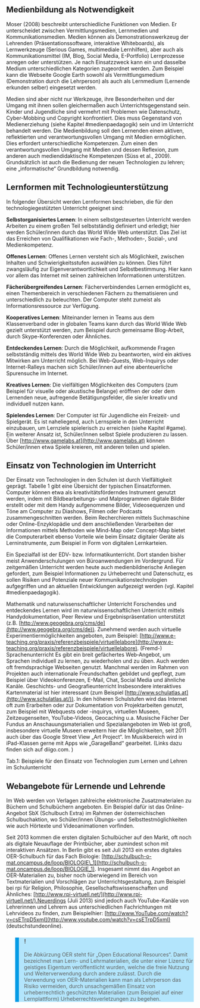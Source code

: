 ## Medienbildung als Notwendigkeit

Moser (2008) beschreibt unterschiedliche Funktionen von Medien. Er unterscheidet zwischen Vermittlungsmedien, Lernmedien und Kommunikationsmedien. Medien können als Demonstrationswerkzeug der Lehrenden (Präsentationssoftware, interaktive Whiteboards), als Lernwerkzeuge (Serious Games, multimediale Lernhilfen), aber auch als Kommunikationsmittel (IM, Blog, Social Media, E-Portfolio) Lernprozesse anregen oder unterstützen. Je nach Einsatzzweck kann ein und dasselbe Medium unterschiedlichen Kategorien zugeordnet werden. Zum Beispiel kann die Webseite Google Earth sowohl als Vermittlungsmedium (Demonstration durch die Lehrperson) als auch als Lernmedium (Lernende erkunden selber) eingesetzt werden.

Medien sind aber nicht nur Werkzeuge, ihre Besonderheiten und der Umgang mit ihnen sollen gleichermaßen auch Unterrichtsgegenstand sein. Kinder und Jugendliche sind vermehrt mit Problemen wie Datenschutz, Cyber-Mobbing und Copyright konfrontiert. Dies muss Gegenstand von Medienerziehung (siehe Kapitel #medienpaedagogik) sein und im Unterricht behandelt werden. Die Medienbildung soll den Lernenden einen aktiven, reflektierten und verantwortungsvollen Umgang mit Medien ermöglichen. Dies erfordert unterschiedliche Kompetenzen. Zum einen den verantwortungsvollen Umgang mit Medien und dessen Reflexion, zum anderen auch mediendidaktische Kompetenzen (Süss et al., 2009). Grundsätzlich ist auch die Bedienung der neuen Technologien zu lehren; eine „informatische“ Grundbildung notwendig.

## Lernformen mit Technologieunterstützung

In folgender Übersicht werden Lernformen beschrieben, die für den technologiegestützten Unterricht geeignet sind:

**Selbstorganisiertes Lernen**: In einem selbstgesteuerten Unterricht werden Arbeiten zu einem großen Teil selbstständig definiert und erledigt; hier werden Schüler/innen durch das World Wide Web unterstützt. Das Ziel ist das Erreichen von Qualifikationen wie Fach-, Methoden-, Sozial-, und Medienkompetenz.

**Offenes Lernen**: Offenes Lernen versteht sich als Möglichkeit, zwischen Inhalten und Schwierigkeitsstufen auswählen zu können. Dies führt zwangsläufig zur Eigenverantwortlichkeit und Selbstbestimmung. Hier kann vor allem das Internet mit seinen zahlreichen Informationen unterstützen.

**Fächerübergreifendes Lernen**: Fächerverbindendes Lernen ermöglicht es, einen Themenbereich in verschiedenen Fächern zu thematisieren und unterschiedlich zu beleuchten. Der Computer steht zumeist als Informationsressource zur Verfügung.

**Kooperatives Lernen**: Miteinander lernen in Teams aus dem Klassenverband oder in globalen Teams kann durch das World Wide Web gezielt unterstützt werden, zum Beispiel durch gemeinsame Blog-Arbeit, durch Skype-Konferenzen oder Ähnliches.

**Entdeckendes Lernen**: Durch die Möglichkeit, aufkommende Fragen selbstständig mittels des World Wide Web zu beantworten, wird ein aktives Mitwirken am Unterricht möglich. Bei Web-Quests, Web-Inquirys oder Internet-Ralleys machen sich Schüler/innen auf eine abenteuerliche Spurensuche im Internet.

**Kreatives Lernen**: Die vielfältigen Möglichkeiten des Computers (zum Beispiel für visuelle oder akustische Belange) eröffnen der oder dem Lernenden neue, aufregende Betätigungsfelder, die sie/er kreativ und individuell nutzen kann.

**Spielendes Lernen**: Der Computer ist für Jugendliche ein Freizeit- und Spielgerät. Es ist naheliegend, auch Lernspiele in den Unterricht einzubauen, um Lernziele spielerisch zu erreichen (siehe Kapitel #game). Ein weiterer Ansatz ist, Schüler/innen selbst Spiele produzieren zu lassen. Über [http://www.gamelabs.at](http://www.gamelabs.at) können Schüler/innen etwa Spiele kreieren, mit anderen teilen und spielen.

## Einsatz von Technologien im Unterricht

Der Einsatz von Technologien in den Schulen ist durch Vielfältigkeit geprägt. Tabelle 1 gibt eine Übersicht der typischen Einsatzformen. Computer können etwa als kreativitätsförderndes Instrument genutzt werden, indem mit Bildbearbeitungs- und Malprogrammen digitale Bilder erstellt oder mit dem Handy aufgenommene Bilder, Videosequenzen und Töne am Computer zu Diashows, Filmen oder Podcasts zusammengeschnitten werden. Beim Recherchieren mittels Suchmaschine oder Online-Enzyklopädie und dem anschließenden Verarbeiten der Informationen mittels Methoden wie Mind-Map oder Concept-Map bietet die Computerarbeit ebenso Vorteile wie beim Einsatz digitaler Geräte als Lerninstrumente, zum Beispiel in Form von digitalen Lernkarteien.

Ein Spezialfall ist der EDV- bzw. Informatikunterricht. Dort standen bisher meist Anwenderschulungen von Büroanwendungen im Vordergrund. Für zeitgemäßen Unterricht werden heute auch medienbildnerische Anliegen gefordert, zum Beispiel Informationen zu Urheberrecht und Datenschutz, es sollen Risiken und Potenziale neuer Kommunikationstechnologien aufgegriffen und an aktuellen Entwicklungen aufgezeigt werden (vgl. Kapitel #medienpaedagogik).

Mathematik und naturwissenschaftlicher Unterricht Forschendes und entdeckendes Lernen wird im naturwissenschaftlichen Unterricht mittels Handydokumentation, Peer Review und Ergebnispräsentation unterstützt (z.B. [http://www.geogebra.org/cms/de](http://www.geogebra.org/cms/de)). Zunehmend werden auch virtuelle Experimentiermöglichkeiten angeboten, zum Beispiel: [http://www.e-teaching.org/praxis/referenzbeispiele/virtuellelabore](http://www.e-teaching.org/praxis/referenzbeispiele/virtuellelabore). (Fremd-) Sprachenunterricht Es gibt ein breit gefächertes Web‐Angebot, um Sprachen individuell zu lernen, zu wiederholen und zu üben. Auch werden oft fremdsprachige Webseiten genutzt. Manchmal werden im Rahmen von Projekten auch internationale Freundschaften gebildet und gepflegt, zum Beispiel über Videokonferenzen, E-Mail, Chat, Social Media und ähnliche Kanäle. Geschichts- und Geografieunterricht Insbesondere interaktives Kartenmaterial ist hier interessant (zum Beispiel [http://www.schulatlas.at](http://www.schulatlas.at/)). In den höheren Schulstufen wird das Internet oft zum Erarbeiten oder zur Dokumentation von Projektarbeiten genutzt, zum Beispiel mit Webquests oder -inquirys, virtuellen Museen, Zeitzeugenseiten, YouTube-Videos, Geocaching u.a. Musische Fächer Der Fundus an Anschauungsmaterialien und Spezialangeboten im Web ist groß, insbesondere virtuelle Museen erweitern hier die Möglichkeiten, seit 2011 auch über das Google Street View „Art Project“. Im Musikbereich wird in iPad-Klassen gerne mit Apps wie „GarageBand“ gearbeitet. (Links dazu finden sich auf diigo.com. )

Tab.1: Beispiele für den Einsatz von Technologien zum Lernen und Lehren im Schulunterricht

## Webangebote für Lernende und Lehrende

Im Web werden von Verlagen zahlreiche elektronische Zusatzmaterialen zu Büchern und Schulbüchern angeboten. Ein Beispiel dafür ist das Online-Angebot SbX (Schulbuch Extra) im Rahmen der österreichischen Schulbuchaktion, wo Schüler/innen Übungs- und Selbsttestmöglichkeiten wie auch Hörtexte und Videoanimationen vorfinden.

Seit 2013 kommen die ersten digitalen Schulbücher auf den Markt, oft noch als digitale Neuauflage der Printbücher, aber zumindest schon mit interaktiven Ansätzen. In Berlin gibt es seit Juli 2013 ein erstes digitales OER-Schulbuch für das Fach Biologie: [http://schulbuch-o-mat.oncampus.de/loop/BIOLOGIE\_1](http://schulbuch-o-mat.oncampus.de/loop/BIOLOGIE_1). Insgesamt nimmt das Angebot an OER-Materialien zu, bisher noch überwiegend im Bereich von Textmaterialien und Vorschlägen zur Unterrichtsgestaltung, zum Beispiel bei rpi für Religion, Philosophie, Gesellschaftswissenschaften und Ähnliches: [http://www.rpi-virtuell.net/](http://www.rpi-virtuell.net/).Neuerdings (Juli 2013) sind jedoch auch YouTube-Kanäle von Lehrerinnen und Lehrern aus unterschiedlichen Fachrichtungen mit Lehrvideos zu finden, zum Beispielhier: [http://www.YouTube.com/watch?v=csETrpD5xmI](http://www.youtube.com/watch?v=csETrpD5xmI) (deutschstundeonline).

<blockquote style="background: #B3E5FC; border-left: 10px solid #039BE5">

### !

Die Abkürzung OER steht für „Open Educational Resources“. Damit bezeichnet man Lern- und Lehrmaterialien, die unter einer Lizenz für geistiges Eigentum veröffentlicht wurden, welche die freie Nutzung und Weiterverwendung durch andere zulässt‎. Durch die Verwendung von OER-Materialien kann man als Lehrperson das Risiko vermeiden, durch unsachgemäßen Einsatz von urheberrechtlich geschützten Materialien (zum Beispiel auf einer Lernplattform) Urheberrechtsverletzungen zu begehen.

</blockquote>

